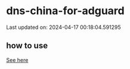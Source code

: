 # dns-china-for-adguard

Last updated on: 2024-04-17 00:18:04.591295

## how to use

[See here](https://github.com/AdguardTeam/AdGuardHome/wiki/Configuration#upstreams-from-file)